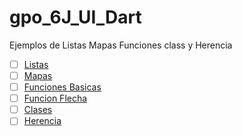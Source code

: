# gpo_6J_UI_Dart
Ejemplos de Listas Mapas Funciones class y Herencia
- [ ] [Listas](https://dartpad.dartlang.org/af755b0577c1319ce622da6bd8797e54)
- [ ] [Mapas](https://dartpad.dartlang.org/d471f10a5b84aa67ed405d78f78cc67c)
- [ ] [Funciones Basicas](https://dartpad.dartlang.org/49a37d5c2654b8b325d8edb8b079482b)
- [ ] [Funcion Flecha](https://dartpad.dartlang.org/398e61cd7ef418152c281bc8c1114bd6)
- [ ] [Clases](https://dartpad.dartlang.org/904c9a01104c66919d6e4d934d07373d)
- [ ] [Herencia](https://dartpad.dartlang.org/4a59f0aa3051433ea975b3354b036184)
